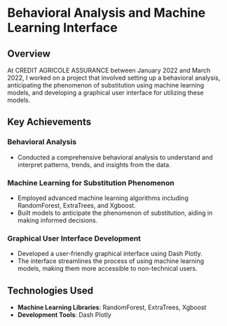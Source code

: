 # Behavioral Analysis and Machine Learning Interface

## Overview
At CREDIT AGRICOLE ASSURANCE between January 2022 and March 2022, I worked on a project that involved setting up a behavioral analysis, anticipating the phenomenon of substitution using machine learning models, and developing a graphical user interface for utilizing these models.

## Key Achievements

### Behavioral Analysis
- Conducted a comprehensive behavioral analysis to understand and interpret patterns, trends, and insights from the data.

### Machine Learning for Substitution Phenomenon
- Employed advanced machine learning algorithms including RandomForest, ExtraTrees, and Xgboost.
- Built models to anticipate the phenomenon of substitution, aiding in making informed decisions.

### Graphical User Interface Development
- Developed a user-friendly graphical interface using Dash Plotly.
- The interface streamlines the process of using machine learning models, making them more accessible to non-technical users.

## Technologies Used
- **Machine Learning Libraries**: RandomForest, ExtraTrees, Xgboost
- **Development Tools**: Dash Plotly
